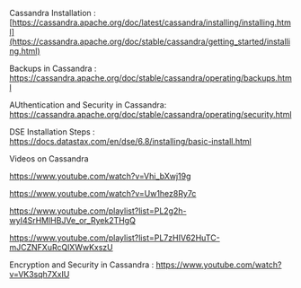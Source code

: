 Cassandra Installation :  [https://cassandra.apache.org/doc/latest/cassandra/installing/installing.html](https://cassandra.apache.org/doc/stable/cassandra/getting_started/installing.html) 

Backups in Cassandra : https://cassandra.apache.org/doc/stable/cassandra/operating/backups.html

AUthentication and Security in Cassandra: https://cassandra.apache.org/doc/stable/cassandra/operating/security.html

DSE Installation Steps : https://docs.datastax.com/en/dse/6.8/installing/basic-install.html

Videos on Cassandra 

https://www.youtube.com/watch?v=Vhi_bXwj19g

https://www.youtube.com/watch?v=Uw1hez8Ry7c

https://www.youtube.com/playlist?list=PL2g2h-wyI4SrHMlHBJVe_or_Ryek2THgQ

https://www.youtube.com/playlist?list=PL7zHIV62HuTC-mJCZNFXuRcQlXWwKxszU

Encryption and Security in Cassandra : https://www.youtube.com/watch?v=VK3sqh7XxIU
